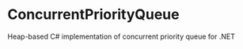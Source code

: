 ConcurrentPriorityQueue
=======================

Heap-based C# implementation of concurrent priority queue for .NET
